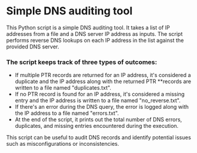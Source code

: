 # Simple DNS auditing tool

This Python script is a simple DNS auditing tool. It takes a list of IP addresses from a file and a DNS server IP address as inputs. The script performs reverse DNS lookups on each IP address in the list against the provided DNS server.

### The script keeps track of three types of outcomes:
- If multiple PTR records are returned for an IP address, it's considered a duplicate and the IP address along with the returned PTR **records are written to a file named "duplicates.txt".
- If no PTR record is found for an IP address, it's considered a missing entry and the IP address is written to a file named "no_reverse.txt".
- If there's an error during the DNS query, the error is logged along with the IP address to a file named "errors.txt".
- At the end of the script, it prints out the total number of DNS errors, duplicates, and missing entries encountered during the execution.

This script can be useful to audit DNS records and identify potential issues such as misconfigurations or inconsistencies.
